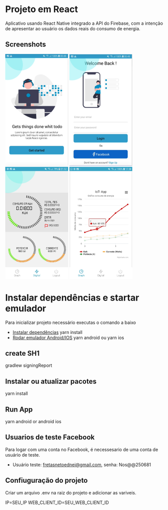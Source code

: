# Projeto em React

Aplicativo usando React Native integrado a API do Firebase, com a intenção de apresentar ao usuário os dados reais do consumo de energia.

## Screenshots
<p>
  <img src="../screenshots/app-1.PNG" width="200" title="hover text">
  <img src="../screenshots/App-2.PNG" width="200" title="hover text">
  <img src="../screenshots/digital.jpeg" width="200" title="hover text">  
  <img src="../screenshots/chart.jpeg" width="200" title="hover text">  
</p>

# Instalar dependências e startar emulador 

Para inicializar projeto  necessário executas o comando a baixo

- [Instalar dependências](https://classic.yarnpkg.com/lang/en/docs/install/#windows-stable) yarn install
- [Rodar emulador Android/IOS](https://yarnpkg.com/package/android-versions) yarn android ou yarn ios


## create SH1
gradlew signingReport

## Instalar ou atualizar pacotes

yarn install

## Run App

yarn android or android ios

## Usuarios de teste Facebook

Para logar com uma conta no Facebook, é necessesario de uma conta de usuário de teste.
- Usuário teste: fretasnetoednei@gmail.com, senha: Nos@@250681

## Confiuguração do projeto

Criar um arquivo .env na raiz do projeto e adicionar as variveis.

IP=SEU_IP
WEB_CLIENT_ID=SEU_WEB_CLIENT_ID
